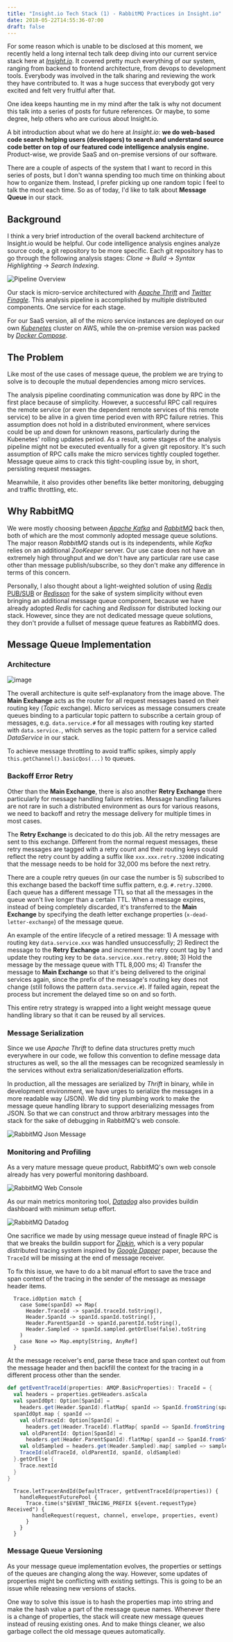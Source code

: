 ```yaml
---
title: "Insight.io Tech Stack (1) - RabbitMQ Practices in Insight.io"
date: 2018-05-22T14:55:36-07:00
draft: false
---
```



For some reason which is unable to be disclosed at this moment, we recently held a long internal
tech talk deep diving into our current service stack here at [*Insight.io*](https://insight.io). It covered pretty much everything of our system,
ranging from backend to frontend architecture, from devops to development tools. Everybody was involved in
the talk sharing and reviewing the work they have contributed to. It was a huge success that everybody got
very excited and felt very fruitful after that.

One idea keeps haunting me in my mind after the talk is why not document this talk into a series of posts for future
references. Or maybe, to some degree, help others who are curious about Insight.io.

A bit introduction about what we do here at *Insight.io*: **we do web-based code search helping users (developers) to search and understand
source code better on top of our featured code intelligence analysis engine.** Product-wise, we provide SaaS and on-premise
versions of our software.

There are a couple of aspects of the system that I want to record in this series of posts, but I don't wanna spending too much
time on thinking about how to organize them. Instead, I prefer picking up one random topic I feel to talk the most each time. So as of today,
I'd like to talk about **Message Queue** in our stack.

## Background

I think a very brief introduction of the overall backend architecture of Insight.io would be helpful. Our code intelligence analysis engines
analyze source code, a git repository to be more specific. Each git repository has to go through the following analysis stages: *Clone* -> *Build*
-> *Syntax Highlighting* -> *Search Indexing*.

![Pipeline Overview](/assets/images/pipeline-overview.png)

Our stack is micro-service architectured with [*Apache Thrift*](https://thrift.apache.org) and [*Twitter Finagle*](https://twitter.github.io/finagle/).
This analysis pipeline is accomplished by multiple distributed components. One service for each stage.

For our SaaS version, all of the micro service instances are deployed on our own [*Kubenetes*](https://kubernetes.io/) cluster on AWS, while the
on-premise version was packed by [*Docker Compose*](https://docs.docker.com/compose/).

## The Problem

Like most of the use cases of message queue, the problem we are trying to solve is to decouple the mutual dependencies among micro services.

The analysis pipeline coordinating communication was done by RPC in the first place because of simplicity. However, a successful RPC call requires the
remote service (or even the dependent remote services of this remote service) to be alive in a given time period even with RPC failure retries. This
assumption does not hold in a distributed environment, where services could be up and down for unknown reasons, particularly during the Kubenetes' rolling
updates period. As a result, some stages of the analysis pipeline might not be executed eventually for a given git repository. It's such assumption of RPC
calls make the micro services tightly coupled together. Message queue aims to crack this tight-coupling issue by, in short, persisting request messages.

Meanwhile, it also provides other benefits like better monitoring, debugging and traffic throttling, etc.

## Why RabbitMQ

We were mostly choosing between [*Apache Kafka*](https://kafka.apache.org) and [*RabbitMQ*](https://www.rabbitmq.com) back then, both of which are the most
commonly adopted message queue solutions. The major reason *RabbitMQ* stands out is its independents, while *Kafka* relies on an additional *ZooKeeper*
server. Our use case does not have an extremely high throughput and we don't have any particular rare use case other than message publish/subscribe,
so they don't make any difference in terms of this concern.

Personally, I also thought about a light-weighted solution of using [*Redis* PUB/SUB](https://redis.io/topics/pubsub) or
[*Redisson*](https://redisson.org) for the sake of system simplicity without even bringing an additional message queue component,
because we have already adopted *Redis* for caching and *Redisson* for distributed locking our stack. However, since they are not
dedicated message queue solutions, they don't provide a fullset of message queue features as RabbitMQ does.

## Message Queue Implementation

### Architecture

![image](/assets/images/message-queue-architecture.png)

The overall architecture is quite self-explanatory from the image above. The **Main Exchange** acts
as the router for all request messages based on their routing key (*Topic* exchange). Micro services
as message consumers create queues binding to a particular topic pattern to subscribe a certain group
of messages, e.g. `data.service.#` for all messages with routing key started with `data.service.`, which
serves as the topic pattern for a service called *DataService* in our stack.

To achieve message throttling to avoid traffic spikes, simply apply `this.getChannel().basicQos(...)` to
queues.

### Backoff Error Retry

Other than the **Main Exchange**, there is also another **Retry Exchange** there particularly for message
handling failure retries. Message handling failures are not rare in such a distributed environment as ours
for various reasons, we need to backoff and retry the message delivery for multiple times in most cases.

The **Retry Exchange** is decicated to do this job. All the retry messages are sent to this exchange.
Different from the normal request messages, these retry messages are tagged with a retry count and their
routing keys could reflect the retry count by adding a suffix like `xxx.xxx.retry.32000` indicating that
the message needs to be hold for 32,000 ms before the next retry.

There are a couple retry queues (in our case the number is 5) subscribed to this exchange based the
backoff time suffix pattern, e.g. `#.retry.32000`. Each queue has a different message TTL so that all the
messages in the queue won't live longer than a certain TTL. When a message expires, instead of being
completely discarded, it's transferred to the **Main Exchange** by specifying the death letter exchange
properties (`x-dead-letter-exchange`) of the message queue.

An example of the entire lifecycle of a retired message: 1) A message with routing key `data.service.xxx`
was handled unsuccessfully; 2) Redirect the message to the **Retry Exchange** and increment the retry count
tag by 1 and update they routing key to be `data.service.xxx.retry.8000`; 3) Hold the message by the
message queue with TTL 8,000 ms; 4) Transfer the message to **Main Exchange** so that it's being delivered
to the original services again, since the prefix of the message's routing key does not change (still
follows the pattern `data.service.#`). If failed again, repeat the process but increment the delayed time 
so on and so forth.

This entire retry strategy is wrapped into a light weight message queue handling library so that it can be
reused by all services.

### Message Serialization

Since we use *Apache Thrift* to define data structures pretty much everywhere in our code, we follow this
convention to define message data structures as well, so the all the messages can be recognized seamlessly
in the services without extra serialization/deserialization efforts.

In production, all the messages are serialized by *Thrift* in binary, while in development environment, we
have urges to serialize the messages in a more readable way (JSON). We did tiny plumbing work to make the
message queue handling library to support deserializing messages from JSON. So that we can construct and
throw arbitrary messages into the stack for the sake of debugging in RabbitMQ's web console.

![RabbitMQ Json Message](/assets/images/message-queue-json.png) 

### Monitoring and Profiling

As a very mature message queue product, RabbitMQ's own web console already has very powerful monitoring
dashboard.

![RabbitMQ Web Console](/assets/images/rabbitmq-web-console.png)

As our main metrics monitoring tool, [*Datadog*](https://www.datadoghq.com) also provides buildin dashboard
with minimum setup effort.

![RabbitMQ Datadog](/assets/images/rabbitmq-datadog-dashboard.png)

One sacrifice we made by using message queue instead of finagle RPC is that we breaks the buildin support for
[*Zipkin*](https://zipkin.io), which is a very popular distributed tracing system inspired by
[*Google Dapper*](https://ai.google/research/pubs/pub36356) paper, because the `TraceId` will be missing at the
end of message receiver.

To fix this issue, we have to do a bit manual effort to save the trace and span context of the tracing in the sender
of the message as message header items.

```
  Trace.idOption match {
    case Some(spanId) => Map(
      Header.TraceId -> spanId.traceId.toString(),
      Header.SpanId -> spanId.spanId.toString(),
      Header.ParentSpanId -> spanId.parentId.toString(),
      Header.Sampled -> spanId.sampled.getOrElse(false).toString
    )
    case None => Map.empty[String, AnyRef]
  }
```

At the message receiver's end, parse these trace and span context out from the message header and then backfill
the context for the tracing in a different process other than the sender.

```scala
def getEventTraceId(properties: AMQP.BasicProperties): TraceId = {
  val headers = properties.getHeaders.asScala
  val spanIdOpt: Option[SpanId] =
    headers.get(Header.SpanId).flatMap{ spanId => SpanId.fromString(spanId.toString) }
  spanIdOpt.map { spanId =>
    val oldTraceId: Option[SpanId] =
      headers.get(Header.TraceId).flatMap{ spanId => SpanId.fromString(spanId.toString) }
    val oldParentId: Option[SpanId] =
      headers.get(Header.ParentSpanId).flatMap{ spanId => SpanId.fromString(spanId.toString) }
    val oldSampled = headers.get(Header.Sampled).map{ sampled => sampled.toString.toBoolean }
    TraceId(oldTraceId, oldParentId, spanId, oldSampled)
  }.getOrElse {
    Trace.nextId
  }
}
```

```
  Trace.letTracerAndId(DefaultTracer, getEventTraceId(properties)) {
    handleRequestFuturePool {
      Trace.time(s"$EVENT_TRACING_PREFIX ${event.requestType} Received") {
        handleRequest(request, channel, envelope, properties, event)
      }
    }
  }
```

### Message Queue Versioning

As your message queue implementation evolves, the properties or settings of the queues are changing
along the way. However, some updates of properties might be conflicting with existing settings. This
is going to be an issue while releasing new versions of stacks.

One way to solve this issue is to hash the properties map into string and make the hash value a part
of the message queue names. Whenever there is a change of properties, the stack will create new message
queues instead of reusing existing ones. And to make things cleaner, we also garbage collect the old
message queues automatically.